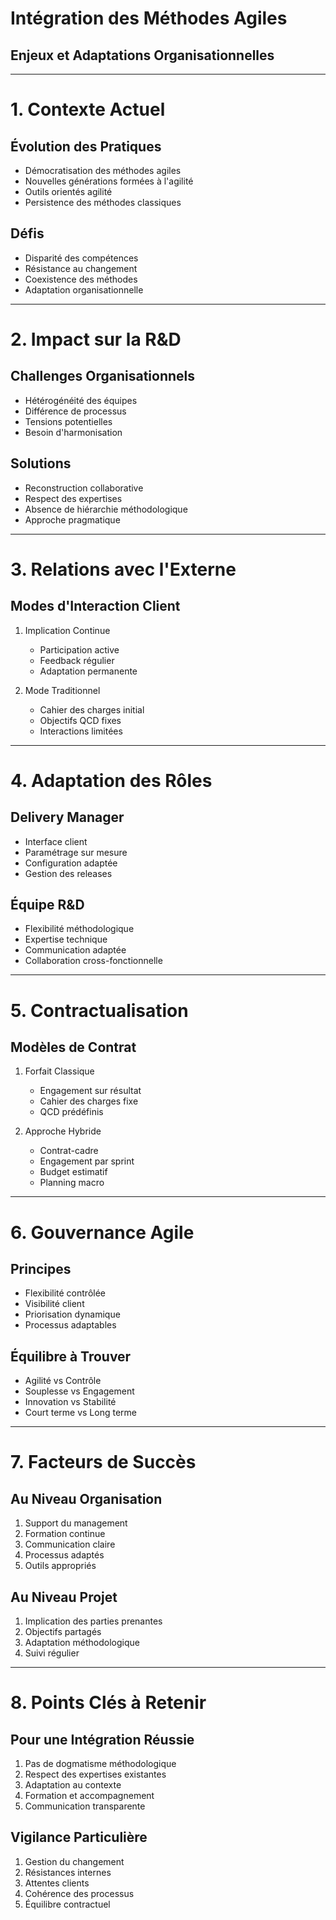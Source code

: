 # Intégration des Méthodes Agiles
## Enjeux et Adaptations Organisationnelles

---

# 1. Contexte Actuel

## Évolution des Pratiques
- Démocratisation des méthodes agiles
- Nouvelles générations formées à l'agilité
- Outils orientés agilité
- Persistence des méthodes classiques

## Défis
- Disparité des compétences
- Résistance au changement 
- Coexistence des méthodes
- Adaptation organisationnelle

---

# 2. Impact sur la R&D

## Challenges Organisationnels
- Hétérogénéité des équipes
- Différence de processus
- Tensions potentielles
- Besoin d'harmonisation

## Solutions
- Reconstruction collaborative
- Respect des expertises
- Absence de hiérarchie méthodologique
- Approche pragmatique

---

# 3. Relations avec l'Externe

## Modes d'Interaction Client
1. Implication Continue
   - Participation active
   - Feedback régulier
   - Adaptation permanente

2. Mode Traditionnel
   - Cahier des charges initial
   - Objectifs QCD fixes
   - Interactions limitées

---

# 4. Adaptation des Rôles

## Delivery Manager
- Interface client
- Paramétrage sur mesure
- Configuration adaptée
- Gestion des releases

## Équipe R&D
- Flexibilité méthodologique
- Expertise technique
- Communication adaptée
- Collaboration cross-fonctionnelle

---

# 5. Contractualisation

## Modèles de Contrat
1. Forfait Classique
   - Engagement sur résultat
   - Cahier des charges fixe
   - QCD prédéfinis

2. Approche Hybride
   - Contrat-cadre
   - Engagement par sprint
   - Budget estimatif
   - Planning macro

---

# 6. Gouvernance Agile

## Principes
- Flexibilité contrôlée
- Visibilité client
- Priorisation dynamique
- Processus adaptables

## Équilibre à Trouver
- Agilité vs Contrôle
- Souplesse vs Engagement
- Innovation vs Stabilité
- Court terme vs Long terme

---

# 7. Facteurs de Succès

## Au Niveau Organisation
1. Support du management
2. Formation continue
3. Communication claire
4. Processus adaptés
5. Outils appropriés

## Au Niveau Projet
1. Implication des parties prenantes
2. Objectifs partagés
3. Adaptation méthodologique
4. Suivi régulier

---

# 8. Points Clés à Retenir

## Pour une Intégration Réussie
1. Pas de dogmatisme méthodologique
2. Respect des expertises existantes
3. Adaptation au contexte
4. Formation et accompagnement
5. Communication transparente

## Vigilance Particulière
1. Gestion du changement
2. Résistances internes
3. Attentes clients
4. Cohérence des processus
5. Équilibre contractuel

